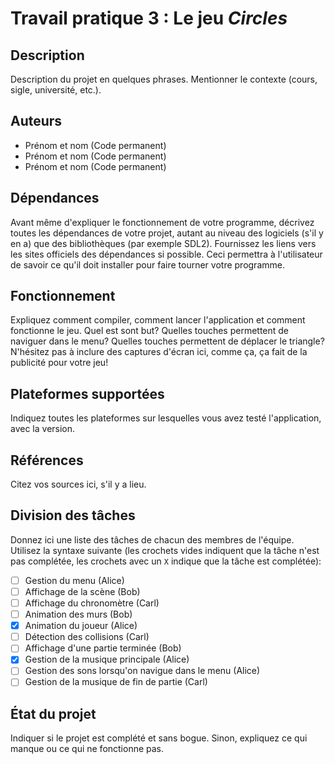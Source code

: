 # Travail pratique 3 : Le jeu *Circles*

## Description

Description du projet en quelques phrases.
Mentionner le contexte (cours, sigle, université, etc.).

## Auteurs

- Prénom et nom (Code permanent)
- Prénom et nom (Code permanent)
- Prénom et nom (Code permanent)

## Dépendances

Avant même d'expliquer le fonctionnement de votre programme, décrivez toutes
les dépendances de votre projet, autant au niveau des logiciels (s'il y en a)
que des bibliothèques (par exemple SDL2). Fournissez les liens vers les sites
officiels des dépendances si possible. Ceci permettra à l'utilisateur de savoir
ce qu'il doit installer pour faire tourner votre programme.

## Fonctionnement

Expliquez comment compiler, comment lancer l'application et comment fonctionne
le jeu. Quel est sont but? Quelles touches permettent de naviguer dans le menu?
Quelles touches permettent de déplacer le triangle? N'hésitez pas à inclure des
captures d'écran ici, comme ça, ça fait de la publicité pour votre jeu!

## Plateformes supportées

Indiquez toutes les plateformes sur lesquelles vous avez testé l'application,
avec la version.

## Références

Citez vos sources ici, s'il y a lieu.

## Division des tâches

Donnez ici une liste des tâches de chacun des membres de l'équipe. Utilisez la
syntaxe suivante (les crochets vides indiquent que la tâche n'est pas
complétée, les crochets avec un `X` indique que la tâche est complétée):

* [ ] Gestion du menu (Alice)
* [ ] Affichage de la scène (Bob)
* [ ] Affichage du chronomètre (Carl)
* [ ] Animation des murs (Bob)
* [X] Animation du joueur (Alice)
* [ ] Détection des collisions (Carl)
* [ ] Affichage d'une partie terminée (Bob)
* [X] Gestion de la musique principale (Alice)
* [ ] Gestion des sons lorsqu'on navigue dans le menu (Alice)
* [ ] Gestion de la musique de fin de partie (Carl)

## État du projet

Indiquer si le projet est complété et sans bogue. Sinon, expliquez ce qui
manque ou ce qui ne fonctionne pas.
```

